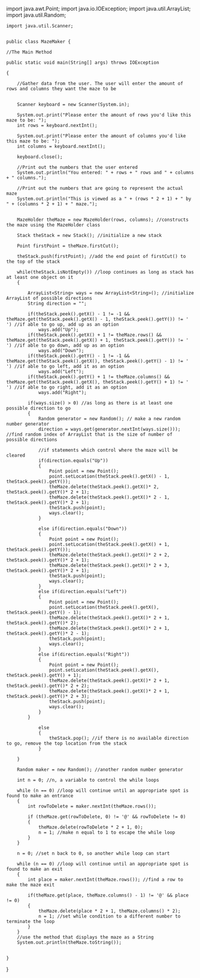
import java.awt.Point;
import java.io.IOException;
import java.util.ArrayList;
import java.util.Random;
	
	import java.util.Scanner;


	public class MazeMaker {
	
	//The Main Method
	
	public static void main(String[] args) throws IOException 
	
	{	
		
		//Gather data from the user. The user will enter the amount of rows and columns they want the maze to be
		
		
		Scanner keyboard = new Scanner(System.in);
		
		System.out.print("Please enter the amount of rows you'd like this maze to be: ");
		int rows = keyboard.nextInt();
		
		System.out.print("Please enter the amount of columns you'd like this maze to be: ");
		int columns = keyboard.nextInt();
		
		keyboard.close();
		
		//Print out the numbers that the user entered
		System.out.println("You entered: " + rows + " rows and " + columns + " columns.");
		
		//Print out the numbers that are going to represent the actual maze
		System.out.println("This is viewed as a " + (rows * 2 + 1) + " by " + (columns * 2 + 1) + " maze.");
		
		
		MazeHolder theMaze = new MazeHolder(rows, columns); //constructs the maze using the MazeHolder class
		
		Stack theStack = new Stack(); //initialize a new stack 
		
		Point firstPoint = theMaze.firstCut();
		
		theStack.push(firstPoint); //add the end point of firstCut() to the top of the stack
		
		while(theStack.isNotEmpty()) //loop continues as long as stack has at least one object on it
		{
			
			ArrayList<String> ways = new ArrayList<String>(); //initialize ArrayList of possible directions
			String direction = "";
			
			if(theStack.peek().getX() - 1 != -1 && theMaze.get(theStack.peek().getX() - 1, theStack.peek().getY()) != ' ') //if able to go up, add up as an option
				ways.add("Up");
			if(theStack.peek().getX() + 1 != theMaze.rows() && theMaze.get(theStack.peek().getX() + 1, theStack.peek().getY()) != ' ') //if able to go down, add up as an option
				ways.add("Down");
			if(theStack.peek().getY() - 1 != -1 && theMaze.get(theStack.peek().getX(), theStack.peek().getY() - 1) != ' ') //if able to go left, add it as an option
				ways.add("Left");
			if(theStack.peek().getY() + 1 != theMaze.columns() && theMaze.get(theStack.peek().getX(), theStack.peek().getY() + 1) != ' ') //if able to go right, add it as an option
				ways.add("Right");
			
			if(ways.size() > 0) //as long as there is at least one possible direction to go
			{
				Random generator = new Random(); // make a new random number generator
				direction = ways.get(generator.nextInt(ways.size())); //find random index of ArrayList that is the size of number of possible directions
				
				//if statements which control where the maze will be cleared
				if(direction.equals("Up"))
				{
					Point point = new Point(); 
					point.setLocation(theStack.peek().getX() - 1, theStack.peek().getY());
					theMaze.delete(theStack.peek().getX()* 2, theStack.peek().getY()* 2 + 1);
					theMaze.delete(theStack.peek().getX()* 2 - 1, theStack.peek().getY()* 2 + 1);
					theStack.push(point);
					ways.clear();
				}
				
				else if(direction.equals("Down"))
				{
					Point point = new Point(); 
					point.setLocation(theStack.peek().getX() + 1, theStack.peek().getY());
					theMaze.delete(theStack.peek().getX()* 2 + 2, theStack.peek().getY()* 2 + 1);
					theMaze.delete(theStack.peek().getX()* 2 + 3, theStack.peek().getY()* 2 + 1);
					theStack.push(point);
					ways.clear();
				}
				else if(direction.equals("Left"))
				{
					Point point = new Point(); 
					point.setLocation(theStack.peek().getX(), theStack.peek().getY() - 1);
					theMaze.delete(theStack.peek().getX()* 2 + 1, theStack.peek().getY()* 2);
					theMaze.delete(theStack.peek().getX()* 2 + 1, theStack.peek().getY()* 2 - 1);
					theStack.push(point);
					ways.clear();
				}
				else if(direction.equals("Right"))
				{
					Point point = new Point(); 
					point.setLocation(theStack.peek().getX(), theStack.peek().getY() + 1);
					theMaze.delete(theStack.peek().getX()* 2 + 1, theStack.peek().getY()* 2 + 2);
					theMaze.delete(theStack.peek().getX()* 2 + 1, theStack.peek().getY()* 2 + 3);
					theStack.push(point);	
					ways.clear();
				}
			}
				
				else
				{
					theStack.pop(); //if there is no available direction to go, remove the top location from the stack
				}
			
		}
		
		Random maker = new Random(); //another random number generator
		
		int n = 0; //n, a variable to control the while loops
		
		while (n == 0) //loop will continue until an appropriate spot is found to make an entrance
		{
			int rowToDelete = maker.nextInt(theMaze.rows());
			
			if (theMaze.get(rowToDelete, 0) != '@' && rowToDelete != 0)
			{
				theMaze.delete(rowToDelete * 2 + 1, 0);
				n = 1; //make n equal to 1 to escape the while loop
			}
		}
		
		n = 0; //set n back to 0, so another while loop can start
		
		while (n == 0) //loop will continue until an appropriate spot is found to make an exit
		{
			int place = maker.nextInt(theMaze.rows()); //find a row to make the maze exit
			
			if(theMaze.get(place, theMaze.columns() - 1) != '@' && place != 0)
			{
				theMaze.delete(place * 2 + 1, theMaze.columns() * 2);
				n = 1; //set while condition to a different number to terminate the loop
			}
		}
		//use the method that displays the maze as a String
		System.out.println(theMaze.toString());
		
		
	}

}

